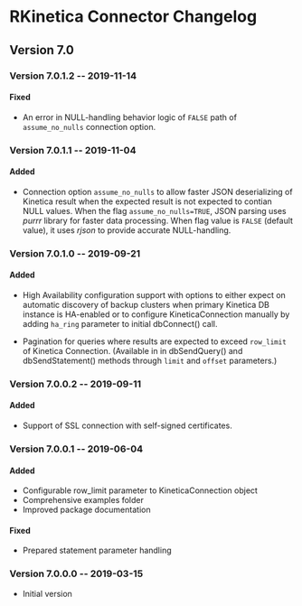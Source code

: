 # RKinetica Connector Changelog

## Version 7.0

### Version 7.0.1.2 -- 2019-11-14

#### Fixed

-   An error in NULL-handling behavior logic of `FALSE` path
    of `assume_no_nulls` connection option. 
    
### Version 7.0.1.1 -- 2019-11-04

#### Added

-   Connection option `assume_no_nulls` to allow faster
    JSON deserializing of Kinetica result when the expected
    result is not expected to contian NULL values. When the
    flag `assume_no_nulls=TRUE`, JSON parsing uses *purrr*
    library for faster data processing. When flag value is
    `FALSE` (default value), it uses *rjson* to provide
    accurate NULL-handling.

### Version 7.0.1.0 -- 2019-09-21

#### Added

-   High Availability configuration support with options to
    either expect on automatic discovery of backup clusters
    when primary Kinetica DB instance is HA-enabled or to
    configure KineticaConnection manually by adding `ha_ring`
    parameter to initial dbConnect() call.

-   Pagination for queries where results are expected to exceed
    `row_limit` of Kinetica Connection. (Available in
    in dbSendQuery() and dbSendStatement() methods through
    `limit` and `offset` parameters.)

### Version 7.0.0.2 -- 2019-09-11

#### Added

-   Support of SSL connection with self-signed certificates.

### Version 7.0.0.1 -- 2019-06-04

#### Added

-   Configurable row_limit parameter to KineticaConnection object
-   Comprehensive examples folder
-   Improved package documentation

#### Fixed

-   Prepared statement parameter handling

### Version 7.0.0.0 -- 2019-03-15

-   Initial version
